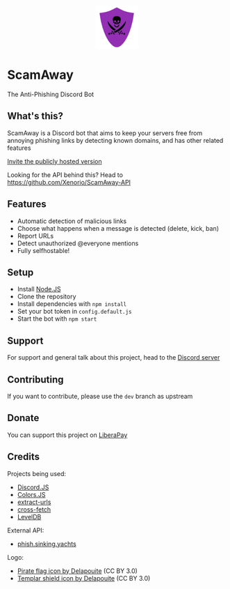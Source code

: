 <p align="center"><img src="./logo.png" alt="Logo" width="100"></p>

# ScamAway
The Anti-Phishing Discord Bot

## What's this?
ScamAway is a Discord bot that aims to keep your servers free from annoying phishing links by detecting known domains, and has other related features

[Invite the publicly hosted version](https://discord.com/api/oauth2/authorize?client_id=934294961686478858&permissions=1393717275718&scope=bot%20applications.commands)

Looking for the API behind this? Head to https://github.com/Xenorio/ScamAway-API

## Features
- Automatic detection of malicious links
- Choose what happens when a message is detected (delete, kick, ban)
- Report URLs
- Detect unauthorized @everyone mentions
- Fully selfhostable!

## Setup
- Install [Node.JS](https://nodejs.org)
- Clone the repository
- Install dependencies with ``npm install``
- Set your bot token in ``config.default.js``
- Start the bot with ``npm start``

## Support
For support and general talk about this project, head to the [Discord server](https://discord.xenorio.xyz)

## Contributing
If you want to contribute, please use the ``dev`` branch as upstream

## Donate
You can support this project on [LiberaPay](https://liberapay.com/Xenorio)

## Credits
Projects being used:
- [Discord.JS](https://github.com/discordjs/discord.js)
- [Colors.JS](https://github.com/Marak/colors.js)
- [extract-urls](https://github.com/huckbit/extract-urls)
- [cross-fetch](https://github.com/lquixada/cross-fetch)
- [LevelDB](https://github.com/Level/level)

External API:
- [phish.sinking.yachts](https://phish.sinking.yachts/docs)

Logo:
- [Pirate flag icon by Delapouite](https://game-icons.net/1x1/delapouite/pirate-flag.html) (CC BY 3.0)
- [Templar shield icon by Delapouite](https://game-icons.net/1x1/delapouite/templar-shield.html) (CC BY 3.0)
